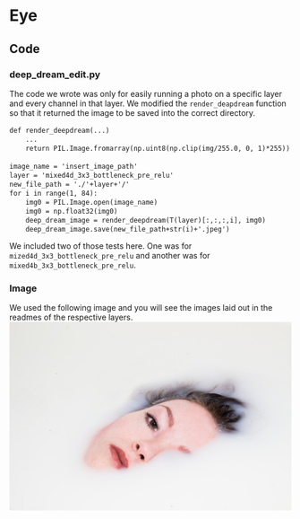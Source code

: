 # Eye

## Code
### deep_dream_edit.py
The code we wrote was only for easily running a photo on a specific layer and every channel in that layer. We modified the `render_deapdream` function so that it returned the image to be saved into the correct directory.
```
def render_deepdream(...)
    ...
    return PIL.Image.fromarray(np.uint8(np.clip(img/255.0, 0, 1)*255))

image_name = 'insert_image_path'
layer = 'mixed4d_3x3_bottleneck_pre_relu'
new_file_path = './'+layer+'/'
for i in range(1, 84):
    img0 = PIL.Image.open(image_name)
    img0 = np.float32(img0)
    deep_dream_image = render_deepdream(T(layer)[:,:,:,i], img0)
    deep_dream_image.save(new_file_path+str(i)+'.jpeg')
```
We included two of those tests here. One was for `mized4d_3x3_bottleneck_pre_relu` and another was for `mixed4b_3x3_bottleneck_pre_relu`.
### Image
We used the following image and you will see the images laid out in the readmes of the respective layers.
![Alt text](./bath.jpg?raw=true "Bath Lady")
